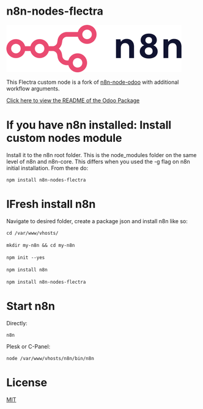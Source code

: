 # n8n-nodes-flectra

![n8n.io - Workflow Automation](https://raw.githubusercontent.com/n8n-io/n8n/master/assets/n8n-logo.png)


This Flectra custom node is a fork of [n8n-node-odoo](https://github.com/digital-boss/n8n-nodes-odoo) with additional workflow arguments.

[Click here to view the README of the Odoo Package](https://digital-boss.de/n8n/?packageName=n8n-nodes-odoo)

# If you have n8n installed: Install custom nodes module

Install it to the n8n root folder. This is the node_modules folder on the same level of n8n and n8n-core. This differs when you used the -g flag on n8n initial installation. From there do:

```
npm install n8n-nodes-flectra
```

# IFresh install n8n

Navigate to desired folder, create a package json and install n8n like so:

```
cd /var/www/vhosts/

mkdir my-n8n && cd my-n8n

npm init --yes

npm install n8n

npm install n8n-nodes-flectra
```

# Start n8n

Directly:

```
n8n
```

Plesk or C-Panel:

```
node /var/www/vhosts/n8n/bin/n8n
```

# License

[MIT](https://github.com/n8n-io/n8n-nodes-starter/blob/master/LICENSE.md)
